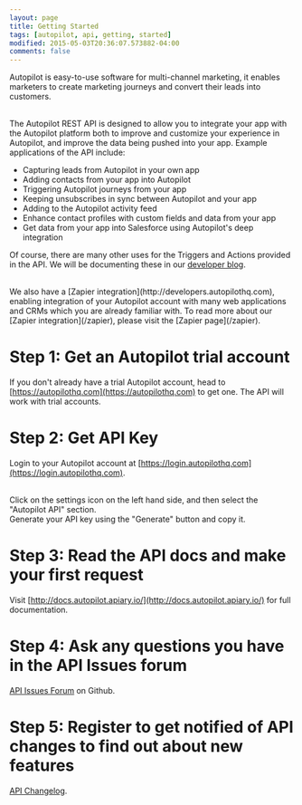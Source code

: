 ```yaml
---
layout: page
title: Getting Started
tags: [autopilot, api, getting, started]
modified: 2015-05-03T20:36:07.573882-04:00
comments: false
---
```


Autopilot is easy-to-use software for multi-channel marketing, it enables marketers to create marketing journeys and convert their leads into customers.

<br />
The Autopilot REST API is designed to allow you to integrate your app with the Autopilot platform both to improve and customize your experience in Autopilot, and improve the data being pushed into your app. Example applications of the API include:

- Capturing leads from Autopilot in your own app
- Adding contacts from your app into Autopilot
- Triggering Autopilot journeys from your app
- Keeping unsubscribes in sync between Autopilot and your app
- Adding to the Autopilot activity feed
- Enhance contact profiles with custom fields and data from your app
- Get data from your app into Salesforce using Autopilot's deep integration

Of course, there are many other uses for the Triggers and Actions provided in the API. We will be documenting these in our [developer blog](/blog).

<br />
We also have a [Zapier integration](http://developers.autopilothq.com), enabling integration of your Autopilot account with many web applications and CRMs which you are already familiar with. To read more about our [Zapier integration](/zapier), please visit the [Zapier page](/zapier).

# Step 1: Get an Autopilot trial account

If you don't already have a trial Autopilot account, head to [https://autopilothq.com](https://autopilothq.com) to get one. The API will work with trial accounts.

# Step 2: Get API Key

Login to your Autopilot account at [https://login.autopilothq.com](https://login.autopilothq.com).

<br />
Click on the settings icon on the left hand side, and then select the "Autopilot API" section.

<br />
Generate your API key using the "Generate" button and copy it.


# Step 3: Read the API docs and make your first request

Visit [http://docs.autopilot.apiary.io/](http://docs.autopilot.apiary.io/) for full documentation.


# Step 4: Ask any questions you have in the API Issues forum

[API Issues Forum](https://github.com/autopilotdev/autopilotdev.github.io/issues) on Github.


# Step 5: Register to get notified of API changes to find out about new features

[API Changelog](http://www.apichangelog.com).



